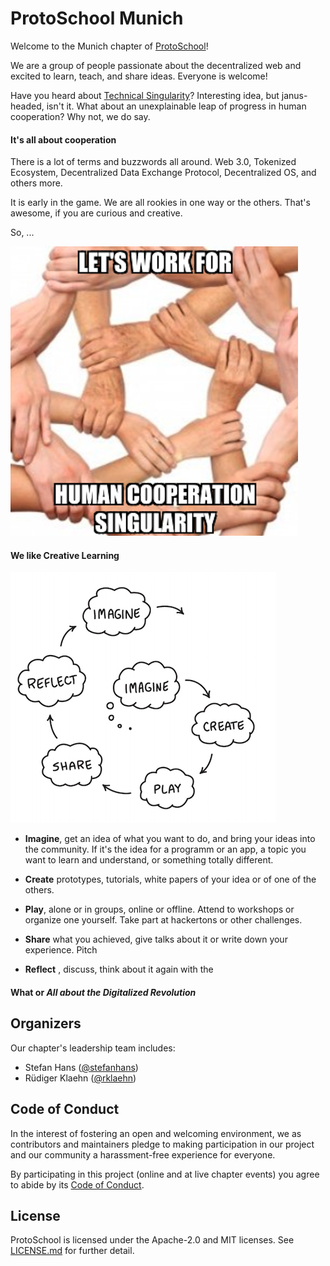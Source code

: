 # ProtoSchool Munich

Welcome to the Munich chapter of [ProtoSchool](https://proto.school)!

We are a group of people passionate about the decentralized web and excited to learn, teach, and share ideas. Everyone is welcome!



Have you heard about [Technical Singularity]()? Interesting idea, but janus-headed, isn't it. What about an unexplainable 
leap of progress in human cooperation? Why not, we do say.




#### It's all about cooperation

There is a lot of terms and buzzwords all around. Web 3.0, Tokenized Ecosystem, Decentralized Data Exchange Protocol, 
Decentralized OS, and others more. 

It is early in the game. We are all rookies in one way or the others. That's awesome, if you are curious and creative. 

So, ...


![cooperation-singularity](images/work-for-hcs.png)



 
#### We like Creative Learning

![creative_learning](images/learningCreativeLearning.png)

- **Imagine**, get an idea of what you want to do, and bring your ideas into the community. If it's the idea for a 
programm or an app, a topic you want to learn and understand, or something totally different.

- **Create** prototypes, tutorials, white papers of your idea or of one of the others.

- **Play**, alone or in groups, online or offline. Attend to workshops or organize one yourself. Take part at hackertons or other challenges.

- **Share** what you achieved, give talks about it or write down your experience. Pitch 

- **Reflect** , discuss, think about it again with the 

  
#### What or _All about the Digitalized Revolution_




## Organizers

Our chapter's leadership team includes:
* Stefan Hans ([@stefanhans](https://github.com/stefanhans))
* Rüdiger Klaehn ([@rklaehn](https://github.com/rklaehn))

## Code of Conduct

In the interest of fostering an open and welcoming environment, we as
contributors and maintainers pledge to making participation in our project and
our community a harassment-free experience for everyone.

By participating in this project (online and at live chapter events) you agree to abide by its [Code of Conduct](./CODE_OF_CONDUCT.md).

## License

ProtoSchool is licensed under the Apache-2.0 and MIT licenses. See [LICENSE.md](https://github.com/protoschool/seattle/blob/master/LICENSE.md) for further detail.
